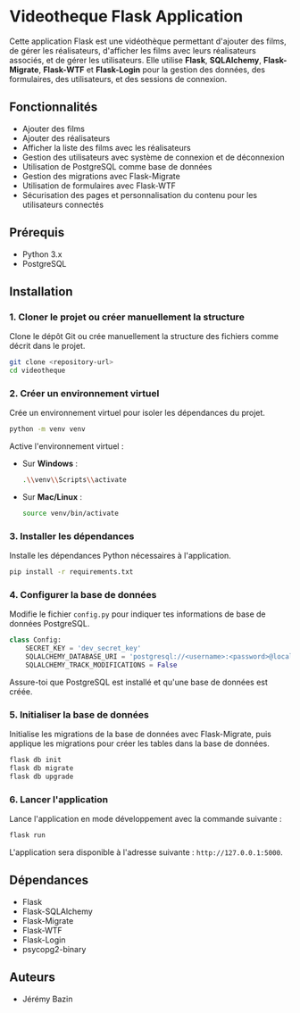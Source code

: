 # Videotheque Flask Application

Cette application Flask est une vidéothèque permettant d'ajouter des films, de gérer les réalisateurs, d'afficher les films avec leurs réalisateurs associés, et de gérer les utilisateurs. Elle utilise **Flask**, **SQLAlchemy**, **Flask-Migrate**, **Flask-WTF** et **Flask-Login** pour la gestion des données, des formulaires, des utilisateurs, et des sessions de connexion.

## Fonctionnalités

- Ajouter des films
- Ajouter des réalisateurs
- Afficher la liste des films avec les réalisateurs
- Gestion des utilisateurs avec système de connexion et de déconnexion
- Utilisation de PostgreSQL comme base de données
- Gestion des migrations avec Flask-Migrate
- Utilisation de formulaires avec Flask-WTF
- Sécurisation des pages et personnalisation du contenu pour les utilisateurs connectés

## Prérequis

- Python 3.x
- PostgreSQL

## Installation

### 1. Cloner le projet ou créer manuellement la structure

Clone le dépôt Git ou crée manuellement la structure des fichiers comme décrit dans le projet.

```bash
git clone <repository-url>
cd videotheque
```

### 2. Créer un environnement virtuel

Crée un environnement virtuel pour isoler les dépendances du projet.

```bash
python -m venv venv
```

Active l'environnement virtuel :

- Sur **Windows** :
  
  ```bash
  .\\venv\\Scripts\\activate
  ```

- Sur **Mac/Linux** :
  
  ```bash
  source venv/bin/activate
  ```

### 3. Installer les dépendances

Installe les dépendances Python nécessaires à l'application.

```bash
pip install -r requirements.txt
```

### 4. Configurer la base de données

Modifie le fichier `config.py` pour indiquer tes informations de base de données PostgreSQL.

```python
class Config:
    SECRET_KEY = 'dev_secret_key'
    SQLALCHEMY_DATABASE_URI = 'postgresql://<username>:<password>@localhost/<dbname>'
    SQLALCHEMY_TRACK_MODIFICATIONS = False
```

Assure-toi que PostgreSQL est installé et qu'une base de données est créée.

### 5. Initialiser la base de données

Initialise les migrations de la base de données avec Flask-Migrate, puis applique les migrations pour créer les tables dans la base de données.

```bash
flask db init
flask db migrate
flask db upgrade
```

### 6. Lancer l'application

Lance l'application en mode développement avec la commande suivante :

```bash
flask run
```

L'application sera disponible à l'adresse suivante : `http://127.0.0.1:5000`.


## Dépendances

- Flask
- Flask-SQLAlchemy
- Flask-Migrate
- Flask-WTF
- Flask-Login
- psycopg2-binary

## Auteurs

- Jérémy Bazin
